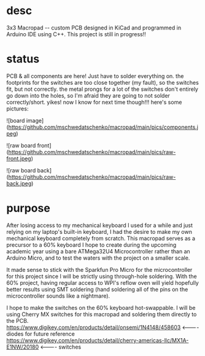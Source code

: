# desc
3x3 Macropad -- custom PCB designed in KiCad and programmed in Arduino IDE using C++. This project is still in progress!!

# status
PCB & all components are here! Just have to solder everything on. the footprints for the switches are too close together (my fault), so the switches fit, but not correctly. the metal prongs for a lot of the switches don't entirely go down into the holes, so I'm afraid they are going to not solder correctly/short. yikes! now I know for next time though!!! here's some pictures:

![board image] (https://github.com/mschwedatschenko/macropad/main/pics/components.jpeg)

![raw board front] (https://github.com/mschwedatschenko/macropad/main/pics/raw-front.jpeg)

![raw board back] (https://github.com/mschwedatschenko/macropad/main/pics/raw-back.jpeg)

# purpose
After losing access to my mechanical keyboard I used for a while and just relying on my laptop's built-in keyboard, I had the desire to make my own mechanical keyboard completely from scratch. This macropad serves as a precursor to a 60% keyboard I hope to create during the upcoming academic year using a bare ATMega32U4 Microcontroller rather than an Arduino Micro, and to test the waters with the project on a smaller scale. 

It made sense to stick with the Sparkfun Pro Micro for the microcontroller for this project since I will be strictly using through-hole soldering. With the 60% project, having regular access to WPI's reflow oven will yield hopefully better results using SMT soldering (hand soldering all of the pins on the microcontroller sounds like a nightmare).

I hope to make the switches on the 60% keyboard hot-swappable. I will be using Cherry MX switches for this macropad and soldering them directly to the PCB.
https://www.digikey.com/en/products/detail/onsemi/1N4148/458603 <---- diodes for future reference
https://www.digikey.com/en/products/detail/cherry-americas-llc/MX1A-E1NW/20180 <---- switches
